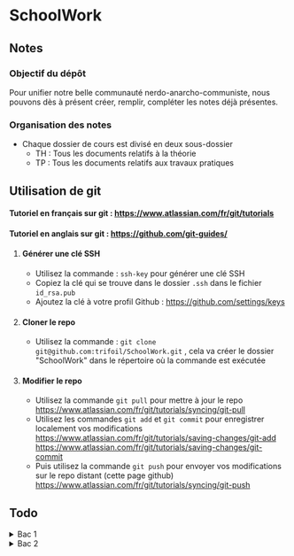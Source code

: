 # SchoolWork

## Notes

### Objectif du dépôt
Pour unifier notre belle communauté nerdo-anarcho-communiste, nous pouvons dès à présent créer, remplir, compléter les notes déjà présentes.

### Organisation des notes
- Chaque dossier de cours est divisé en deux sous-dossier
    - TH : Tous les documents relatifs à la théorie
    - TP : Tous les documents relatifs aux travaux pratiques


## Utilisation de git
#### Tutoriel en français sur git : https://www.atlassian.com/fr/git/tutorials
#### Tutoriel en anglais sur git : https://github.com/git-guides/
1.  #### Générer une clé SSH
    - Utilisez la commande : `ssh-key` pour générer une clé SSH
    - Copiez la clé qui se trouve dans le dossier `.ssh` dans le fichier `id_rsa.pub`
    - Ajoutez la clé à votre profil Github : https://github.com/settings/keys
2. #### Cloner le repo
    - Utilisez la commande : `git clone git@github.com:trifoil/SchoolWork.git` , cela va créer le dossier "SchoolWork" dans le répertoire où la commande est exécutée
3. #### Modifier le repo
    - Utilisez la commande `git pull` pour mettre à jour le repo https://www.atlassian.com/fr/git/tutorials/syncing/git-pull
    - Utilisez les commandes `git add` et `git commit` pour enregistrer localement vos modifications https://www.atlassian.com/fr/git/tutorials/saving-changes/git-add https://www.atlassian.com/fr/git/tutorials/saving-changes/git-commit 
    - Puis utilisez la commande `git push` pour envoyer vos modifications sur le repo distant (cette page github) https://www.atlassian.com/fr/git/tutorials/syncing/git-push


## Todo
<details>
<summary> Bac 1 </summary>

## Bac 1
### **TH**
- [ ] Réseau
  - [ ] Chap 1
  - [ ] Chap 2
  - [ ] Chap 3
  - [ ] Chap 4
  - [ ] Chap 5
  - [ ] Chap 6
  - [ ] Chap 7
  - [ ] Chap 8
  - [ ] Chap 9
  - [ ] Chap 10

- [ ] Archi
- [ ] IOE
### **TP**
- [ ] Prog

</details>

<details>
<summary> Bac 2 </summary>

### Bac 2 
---
### **TH**
- [ ] DB
  
### **TP**
- [ ] Windows Server 
- [ ] Linux 
- [ ] PHP
- [ ] Technum

</details>